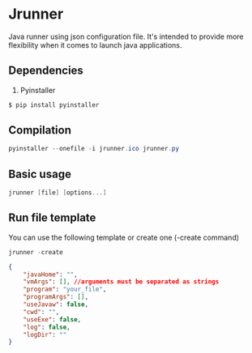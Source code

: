 # Jrunner
Java runner using json configuration file.
It's intended to provide more flexibility when it comes to launch java applications.

## Dependencies
1. Pyinstaller
```Powershell
$ pip install pyinstaller 
```

## Compilation
```Powershell
pyinstaller --onefile -i jrunner.ico jrunner.py 
```

## Basic usage
```Powershell
jrunner [file] [options...]
```

## Run file template

You can use the following template or create one (-create command)

```Powershell
jrunner -create
```
```json
{
    "javaHome": "",
    "vmArgs": [], //arguments must be separated as strings
    "program": "your_file", 
    "programArgs": [],
    "useJavaw": false,
    "cwd": "",
    "useExe": false,
    "log": false,
    "logDir": ""
}
```
